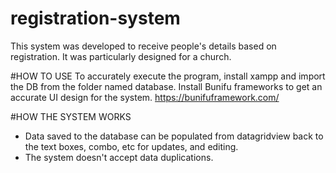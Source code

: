 # registration-system
This system was developed to receive people's details based on registration. It was particularly designed for a church.

#HOW TO USE
To accurately execute the program, install xampp and import the DB from the folder named database.
Install Bunifu frameworks to get an accurate UI design for the system.
https://bunifuframework.com/

#HOW THE SYSTEM WORKS
- Data saved to the database can be populated from datagridview back to the text boxes, combo, etc for updates, and editing.
- The system doesn't accept data duplications.
